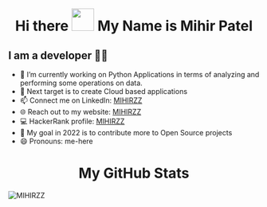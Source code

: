 <h1 align="center">Hi there <img src="https://github.com/mitul3737/mitul3737/blob/main/Wave.gif" height="45px" width="45px"> My Name is Mihir Patel</h1>
<!--
**MIHIRZZ/MIHIRZZ** is a ✨ _special_ ✨ repository because its `README.md` (this file) appears on your GitHub profile.
-->

## I am a developer 👨‍💻

- 🌱 I’m currently working on Python Applications in terms of analyzing and performing some operations on data.
- 🚀 Next target is to create Cloud based applications
- 📫 Connect me on LinkedIn: [MIHIRZZ][LinkenIN]
- 🌐 Reach out to my website: [MIHIRZZ][website]
- 💻 HackerRank profile: [MIHIRZZ][HackerRank]
- 🥅 My goal in 2022 is to contribute more to Open Source projects    
- 😄 Pronouns: me-here

[website]: https://sites.google.com/view/mihirzz/home
[LinkenIN]: https://www.linkedin.com/in/mihirzz/
[HackerRank]: https://www.hackerrank.com/dashboard
<h1 align = 'Center'>My GitHub Stats</h1>
<p><img src="https://github-readme-stats.vercel.app/api/top-langs?username=MIHIRZZ&show_icons=true&locale=en&layout=compact" alt="MIHIRZZ" /></p>

